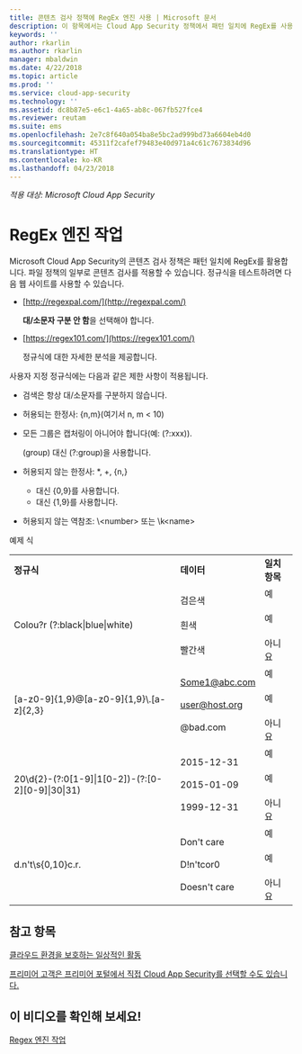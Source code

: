 ```yaml
---
title: 콘텐츠 검사 정책에 RegEx 엔진 사용 | Microsoft 문서
description: 이 항목에서는 Cloud App Security 정책에서 패턴 일치에 RegEx를 사용하는 지침을 제공합니다.
keywords: ''
author: rkarlin
ms.author: rkarlin
manager: mbaldwin
ms.date: 4/22/2018
ms.topic: article
ms.prod: ''
ms.service: cloud-app-security
ms.technology: ''
ms.assetid: dc8b87e5-e6c1-4a65-ab8c-067fb527fce4
ms.reviewer: reutam
ms.suite: ems
ms.openlocfilehash: 2e7c8f640a054ba8e5bc2ad999bd73a6604eb4d0
ms.sourcegitcommit: 45311f2cafef79483e40d971a4c61c7673834d96
ms.translationtype: HT
ms.contentlocale: ko-KR
ms.lasthandoff: 04/23/2018
---
```

*적용 대상: Microsoft Cloud App Security*


# <a name="working-with-the-regex-engine"></a>RegEx 엔진 작업
 
Microsoft Cloud App Security의 콘텐츠 검사 정책은 패턴 일치에 RegEx를 활용합니다. 파일 정책의 일부로 콘텐츠 검사를 적용할 수 있습니다. 정규식을 테스트하려면 다음 웹 사이트를 사용할 수 있습니다.  
  
-   [http://regexpal.com/](http://regexpal.com/)  
  
     **대/소문자 구분 안 함**을 선택해야 합니다.  
  
-   [https://regex101.com/](https://regex101.com/)  
  
     정규식에 대한 자세한 분석을 제공합니다.  
  
사용자 지정 정규식에는 다음과 같은 제한 사항이 적용됩니다.  
  
-   검색은 항상 대/소문자를 구분하지 않습니다.  
   
-   허용되는 한정사: {n,m}(여기서 n, m < 10)  
  
-   모든 그룹은 캡처링이 아니어야 합니다(예: (?:xxx)).  
  
     (group) 대신 (?:group)을 사용합니다.  
  
-   허용되지 않는 한정사: *, +, {n,}  
  
     * 대신 {0,9}를 사용합니다.  
  
     + 대신 {1,9}를 사용합니다.  
  
-   허용되지 않는 역참조: \\<number\> 또는 \k\<name>  
  
예제 식  
  

|                                                               |                                                               |                                    |
|---------------------------------------------------------------|---------------------------------------------------------------|------------------------------------|
|              <strong>정규식</strong>              |                     <strong>데이터</strong>                     |      <strong>일치 항목</strong>      |
|            Colou?r (?:black&#124;blue&#124;white)             |   검은색<br /><br /> 흰색<br /><br /> 빨간색   | 예<br /><br /> 예<br /><br /> 아니요 |
|           [a-z0-9]{1,9}@[a-z0-9]{1,9}\\.[a-z]{2,3}            | Some1@abc.com<br /><br /> user@host.org<br /><br /> @bad.com  | 예<br /><br /> 예<br /><br /> 아니요 |
| 20\d{2}-(?:0[1-9]&#124;1[0-2])-(?:[0-2][0-9]&#124;30&#124;31) |   2015-12-31<br /><br /> 2015-01-09<br /><br /> 1999-12-31    | 예<br /><br /> 예<br /><br /> 아니요 |
|                       d.n't\s{0,10}c.r.                       | Don't     care<br /><br /> D!n'tcor0<br /><br /> Doesn't care | 예<br /><br /> 예<br /><br /> 아니요 |

## <a name="see-also"></a>참고 항목  
[클라우드 환경을 보호하는 일상적인 활동](daily-activities-to-protect-your-cloud-environment.md)   

[프리미어 고객은 프리미어 포털에서 직접 Cloud App Security를 선택할 수도 있습니다.](https://premier.microsoft.com/)  
  

## <a name="check-out-this-video"></a>이 비디오를 확인해 보세요!
[Regex 엔진 작업](https://channel9.msdn.com/Shows/Microsoft-Security/Microsoft-Cloud-App-Security-Working-with-the-Regex-Engine)    